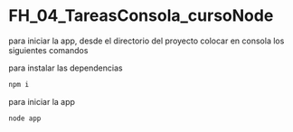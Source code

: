 # FH_04_TareasConsola_cursoNode

para iniciar la app, desde el directorio del proyecto colocar en consola los siguientes comandos

para instalar las dependencias
```sh
npm i
```

para iniciar la app
```sh
node app
```